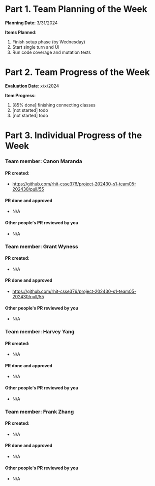 # Part 1. Team Planning of the Week
**Planning Date**: 3/31/2024

**Items Planned**:
1. Finish setup phase (by Wednesday)
2. Start single turn and UI
3. Run code coverage and mutation tests

# Part 2. Team Progress of the Week
**Evaluation Date**: x/x/2024

**Item Progress**:
1. [85% done] finishing connecting classes
2. [not started] todo
3. [not started] todo

# Part 3. Individual Progress of the Week
### Team member: Canon Maranda
#### PR created:
- https://github.com/rhit-csse376/project-202430-s1-team05-202430/pull/55

#### PR done and approved
- N/A

#### Other people's PR reviewed by you
- N/A

### Team member: Grant Wyness
#### PR created:
- N/A

#### PR done and approved
- https://github.com/rhit-csse376/project-202430-s1-team05-202430/pull/55

#### Other people's PR reviewed by you
- N/A

### Team member: Harvey Yang
#### PR created:
- N/A

#### PR done and approved
- N/A

#### Other people's PR reviewed by you
- N/A


### Team member: Frank Zhang
#### PR created:
- N/A

#### PR done and approved
- N/A

#### Other people's PR reviewed by you
- N/A
